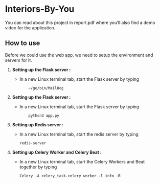 # Interiors-By-You
You can read about this project in report.pdf where you'll also find a demo video for the application.
## How to use
Before we could use the web app, we need to setup the environment and servers for it.
1) <b>Setting up the Flask server :</b>   
   - In a new Linux terminal tab, start the Flask server by typing 

             ~/go/bin/MailHog
             
2) <b>Setting up the Flask server :</b>   
   - In a new Linux terminal tab, start the Flask server by typing 

             python3 app.py

3) <b> Setting up Redis server : </b>    
    - In a new Linux terminal tab, start the redis server by typing 

          redis-server
    
4) <b> Setting up Celery Worker and Celery Beat : </b>
    - In a new Linux terminal tab, start the Celery Workers and Beat together by typing 
    
          Celery -A celery_task.celery worker -l info -B    
